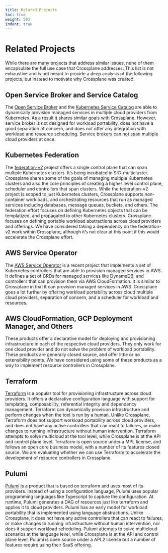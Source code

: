 ```yaml
---
title: Related Projects
toc: true
weight: 503
indent: true
---
```


# Related Projects

While there are many projects that address similar issues, none of them
encapsulate the full use case that Crossplane addresses. This list is not
exhaustive and is not meant to provide a deep analysis of the following
projects, but instead to motivate why Crossplane was created.

## Open Service Broker and Service Catalog

The [Open Service Broker](https://www.openservicebrokerapi.org/) and the
[Kubernetes Service Catalog](https://kubernetes.io/docs/concepts/extend-kubernetes/service-catalog/)
are able to dynamically provision managed services in multiple cloud providers
from Kubernetes. As a result it shares similar goals with Crossplane. However,
service broker is not designed for workload portability, does not have a good
separation of concern, and does not offer any integration with workload and
resource scheduling. Service brokers can not span multiple cloud providers at
once.

## Kubernetes Federation

The [federation-v2](https://github.com/kubernetes-sigs/federation-v2) project
offers a single control plane that can span multiple Kubernetes clusters. It’s
being incubated in SIG-multicluster. Crossplane shares some of the goals of
managing multiple Kubernetes clusters and also the core principles of creating a
higher level control plane, scheduler and controllers that span clusters. While
the federation-v2 project is scoped to just Kubernetes clusters, Crossplane
supports non-container workloads, and orchestrating resources that run as
managed services including databases, message queues, buckets, and others. The
federation effort focuses on defining Kubernetes objects that can be
templatized, and propagated to other Kubernetes clusters. Crossplane focuses on
defining portable workload abstractions across cloud providers and offerings. We
have considered taking a dependency on the federation-v2 work within Crossplane,
although it’s not clear at this point if this would accelerate the Crossplane
effort.

## AWS Service Operator

The [AWS Service Operator](https://github.com/awslabs/aws-service-operator) is a
recent project that implements a set of Kubernetes controllers that are able to
provision managed services in AWS. It defines a set of CRDs for managed services
like DynamoDB, and controllers that can provision them via AWS CloudFormation.
It is similar to Crossplane in that it can provision managed services in AWS.
Crossplane goes a lot further by offering workload portability across cloud
multiple cloud providers, separation of concern, and a scheduler for workload
and resources.

## AWS CloudFormation, GCP Deployment Manager, and Others

These products offer a declarative model for deploying and provisioning
infrastructure in each of the respective cloud providers. They only work for one
cloud provider and do not solve the problem of workload portability. These
products are generally closed source, and offer little or no extensibility
points. We have considered using some of these products as a way to implement
resource controllers in Crossplane.

## Terraform

[Terraform](https://www.terraform.io/) is a popular tool for provisioning
infrastructure across cloud providers. It offers a declarative configuration
language with support for templating, composability, referential integrity and
dependency management. Terraform can dynamically provision infrastructure and
perform changes when the tool is run by a human. Unlike Crossplane, Terraform
does not support workload portability across cloud providers, and does not have
any active controllers that can react to failures, or make changes to running
infrastructure without human intervention. Terraform attempts to solve
multicloud at the tool level, while Crossplane is at the API and control plane
level. Terraform is open source under a MPL license, and follows an open core
business model, with a number of its features closed source. We are evaluating
whether we can use Terraform to accelerate the development of resource
controllers in Crossplane.

## Pulumi

[Pulumi](https://www.pulumi.com/) is a product that is based on terraform and
uses most of its providers. Instead of using a configuration language, Pulumi
uses popular programming languages like Typescript to capture the configuration.
At runtime, Pulumi generates a DAG of resources just like terraform and applies
it to cloud providers. Pulumi has an early model for workload portability that
is implemented using language abstractions. Unlike Crossplane, it does not have
any active controllers that can react to failures, or make changes to running
infrastructure without human intervention, nor does it support workload
scheduling. Pulumi attempts to solve multicloud scenarios at the language level,
while Crossplane is at the API and control plane level. Pulumi is open source
under a APL2 license but a number of features require using their SaaS offering.

